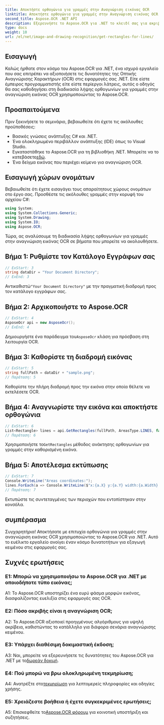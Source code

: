 ```yaml
---
title: Αποκτήστε ορθογώνια για γραμμές στην Αναγνώριση εικόνας OCR
linktitle: Αποκτήστε ορθογώνια για γραμμές στην Αναγνώριση εικόνας OCR
second_title: Aspose.OCR .NET API
description: Εξερευνήστε το Aspose.OCR για .NET το κλειδί σας για ακριβή αναγνώριση εικόνας OCR. Απελευθερώστε τη δύναμη της εξαγωγής κειμένου χωρίς κόπο.
type: docs
weight: 10
url: /el/net/image-and-drawing-recognition/get-rectangles-for-lines/
---
```

## Εισαγωγή

Καλώς ήρθατε στον κόσμο του Aspose.OCR για .NET, ένα ισχυρό εργαλείο που σας επιτρέπει να αξιοποιήσετε τις δυνατότητες της Οπτικής Αναγνώρισης Χαρακτήρων (OCR) στις εφαρμογές σας .NET. Είτε είστε έμπειρος προγραμματιστής είτε είστε περίεργοι λάτρεις, αυτός ο οδηγός θα σας καθοδηγήσει στη διαδικασία λήψης ορθογωνίων για γραμμές στην αναγνώριση εικόνας OCR χρησιμοποιώντας το Aspose.OCR.

## Προαπαιτούμενα

Πριν ξεκινήσετε το σεμινάριο, βεβαιωθείτε ότι έχετε τις ακόλουθες προϋποθέσεις:

- Βασικές γνώσεις ανάπτυξης C# και .NET.
- Ένα ολοκληρωμένο περιβάλλον ανάπτυξης (IDE) όπως το Visual Studio.
-  Εγκαταστάθηκε το Aspose.OCR για τη βιβλιοθήκη .NET. Μπορείτε να το κατεβάσετε[εδώ](https://releases.aspose.com/ocr/net/).
- Ένα δείγμα εικόνας που περιέχει κείμενο για αναγνώριση OCR.

## Εισαγωγή χώρων ονομάτων

Βεβαιωθείτε ότι έχετε εισαγάγει τους απαραίτητους χώρους ονομάτων στο έργο σας. Προσθέστε τις ακόλουθες γραμμές στην κορυφή του αρχείου C#:

```csharp
using System;
using System.Collections.Generic;
using System.Drawing;
using System.IO;
using Aspose.OCR;
```

Τώρα, ας αναλύσουμε τη διαδικασία λήψης ορθογωνίων για γραμμές στην αναγνώριση εικόνας OCR σε βήματα που μπορείτε να ακολουθήσετε.

## Βήμα 1: Ρυθμίστε τον Κατάλογο Εγγράφων σας

```csharp
// ExStart: 3
string dataDir = "Your Document Directory";
// ExEnd: 3
```

 Αντικαθιστώ`"Your Document Directory"` με την πραγματική διαδρομή προς τον κατάλογο εγγράφων σας.

## Βήμα 2: Αρχικοποιήστε το Aspose.OCR

```csharp
// ExStart: 4
AsposeOcr api = new AsposeOcr();
// ExEnd: 4
```

 Δημιουργήστε ένα παράδειγμα του`AsposeOcr` κλάση για πρόσβαση στη λειτουργία OCR.

## Βήμα 3: Καθορίστε τη διαδρομή εικόνας

```csharp
// ExStart: 5
string fullPath = dataDir + "sample.png";
// Παράταση: 5
```

Καθορίστε την πλήρη διαδρομή προς την εικόνα στην οποία θέλετε να εκτελέσετε OCR.

## Βήμα 4: Αναγνωρίστε την εικόνα και αποκτήστε ορθογώνια

```csharp
// ExStart: 6
List<Rectangle> lines = api.GetRectangles(fullPath, AreasType.LINES, false);
// Παράταση: 6
```

 Χρησιμοποιήστε το`GetRectangles` μέθοδος ανάκτησης ορθογωνίων για γραμμές στην καθορισμένη εικόνα.

## Βήμα 5: Αποτέλεσμα εκτύπωσης

```csharp
// ExStart: 7
Console.WriteLine("Areas coordinates:");
lines.ForEach(a => Console.WriteLine($"x:{a.X} y:{a.Y} width:{a.Width} height:{a.Height}"));
// Παράταση: 7
```

Εκτυπώστε τις συντεταγμένες των περιοχών που εντοπίστηκαν στην κονσόλα.

## συμπέρασμα

Συγχαρητήρια! Αποκτήσατε με επιτυχία ορθογώνια για γραμμές στην αναγνώριση εικόνας OCR χρησιμοποιώντας το Aspose.OCR για .NET. Αυτό το ευέλικτο εργαλείο ανοίγει έναν κόσμο δυνατοτήτων για εξαγωγή κειμένου στις εφαρμογές σας.

## Συχνές ερωτήσεις

### Ε1: Μπορώ να χρησιμοποιήσω το Aspose.OCR για .NET με οποιοδήποτε τύπο εικόνας;

A1: Το Aspose.OCR υποστηρίζει ένα ευρύ φάσμα μορφών εικόνας, διασφαλίζοντας ευελιξία στις εφαρμογές σας OCR.

### Ε2: Πόσο ακριβής είναι η αναγνώριση OCR;

A2: Το Aspose.OCR αξιοποιεί προηγμένους αλγόριθμους για υψηλή ακρίβεια, καθιστώντας το κατάλληλο για διάφορα σενάρια αναγνώρισης κειμένου.

### Ε3: Υπάρχει διαθέσιμη δοκιμαστική έκδοση;

 A3: Ναι, μπορείτε να εξερευνήσετε τις δυνατότητες του Aspose.OCR για .NET με το[δωρεάν δοκιμή](https://releases.aspose.com/).

### Ε4: Πού μπορώ να βρω ολοκληρωμένη τεκμηρίωση;

 A4: Ανατρέξτε στο[τεκμηρίωση](https://reference.aspose.com/ocr/net/) για λεπτομερείς πληροφορίες και οδηγίες χρήσης.

### Ε5: Χρειάζεστε βοήθεια ή έχετε συγκεκριμένες ερωτήσεις;

 A5: Επισκεφθείτε το[Aspose.OCR φόρουμ](https://forum.aspose.com/c/ocr/16) για κοινοτική υποστήριξη και συζητήσεις.